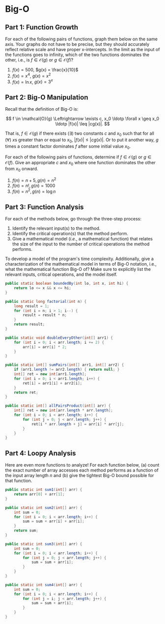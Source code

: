 # Big-O

## Part 1: Function Growth

For each of the following pairs of functions, graph them below on the same axis.
Your graphs do not have to be precise, but they should accurately reflect relative scale and have proper x-intercepts. In the limit as the input of the functions goes to infinity, which of the two functions dominates the other, i.e., is $f \in \mathcal{O}(g)$ or $g \in \mathcal{O}(f)$?

1.  $f(x) = 500$, $g(x) = \frac{x}{10}$
2.  $f(x) = x^4$, $g(x) = x^2$
3.  $f(x) = \ln{x}$, $g(x) = 3^x$

## Part 2: Big-O Manipulation

Recall that the definition of Big-O is:

$$
f \in \mathcal{O}(g) \Leftrightarrow \exists c, x_0 \ldotp \forall x \geq x_0 \ldotp |f(x)| \leq |cg(x)|.
$$

That is, $f \in \mathcal{O}(g)$ if there exists ($\exists$) two constants $c$ and $x_0$ such that for all ($\forall$) $x$s greater than or equal to $x_0$, $|f(x)| \leq |cg(x)|$.
Or to put it another way, $g$ times a constant factor dominates $f$ after some initial value $x_0$.

For each of the following pairs of functions, determine if $f \in \mathcal{O}(g)$ or $g \in \mathcal{O}(f)$.
Give an appropriate $c$ and $x_0$ where one function dominates the other from $x_0$ onward.

1.  $f(n) = n + 5, g(n) = n^2$
2.  $f(n) = n!, g(n) = 1000$
3.  $f(n) = n^2, g(n) = \log{n}$

## Part 3: Function Analysis

For each of the methods below, go through the three-step process:

1.  Identify the relevant input(s) to the method.
2.  Identify the critical operation(s) that the method perform.
3.  Give a mathematical model (*i.e.*, a mathematical function) that relates the size of the input to the number of critical operations the method performs.

To develop a model of the program's time complexity.
Additionally, give a characterization of the mathematical model in terms of Big-O notation, i.e., what the mathematical function Big-O of?
Make sure to explicitly list the relevant inputs, critical operations, and the model itself.

~~~java
public static boolean boundedBy(int lo, int x, int hi) {
    return lo <= x && x <= hi;
}

public static long factorial(int n) {
    long result = 1;
    for (int i = n; i > 1; i--) {
        result = result * n;
    }
    return result;
}

public static void doubleEveryOther(int[] arr1) {
    for (int i = 0; i < arr.length; i += 2) {
        arr[i] = arr[i] * 2;
    }
}

public static int[] sumPairs(int[] arr1, int[] arr2) {
    if (arr1.length != arr2.length) { return null; }
    int[] ret = new int[arr1.length];
    for (int i = 0; i < arr1.length; i++) {
        ret[i] = arr1[i] + arr2[i];
    }
    return ret;
}

public static int[] allPairsProduct(int[] arr) {
    int[] ret = new int[arr.length * arr.length];
    for (int i = 0; i < arr.length; i++) {
        for (int j = 0; j < arr.length; j++) {
            ret[i * arr.length + j] = arr[i] * arr[j];
        }
    }
}
~~~

## Part 4: Loopy Analysis 

Here are even more functions to analyze!
For each function below, (a) count the exact number of array accesses each method performs as a function of the input array length $n$ and (b) give the tightest Big-O bound possible for that function.

~~~java
public static int sum1(int[] arr) {
    return arr[0] + arr[1];
}

public static int sum2(int[] arr) {
    int sum = 0;
    for (int i = 0; i < arr.length; i++) {
        sum = sum + arr[i] + arr[i];
    }
    return sum;
}

public static int sum3(int[] arr) {
    int sum = 0;
    for (int i = 0; i < arr.length; i++) {
        for (int j = 0; j < arr.length; j++) {
            sum = sum + arr[i];
        }
    }
}

public static int sum4(int[] arr) {
    int sum = 0;
    for (int i = 0; i < arr.length; i++) {
        for (int j = i; j < arr.length; j++) {
            sum = sum + arr[i];
        }
    }
}
~~~